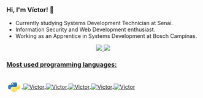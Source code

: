 ### Hi, I'm Víctor! 👋

- Currently studying Systems Development Technician at Senai.
- Information Security and Web Development enthusiast.
- Working as an Apprentice in Systems Development at Bosch Campinas.

<div align="center">
  <a href="https://github.com/eduardo-victor">
  <img height="140em" margin-left="5px" src="https://github-readme-stats.vercel.app/api?username=eduardo-victor&show_icons=true&theme=dark&include_all_commits=true&count_private=true"/>
  <img height="140em" src="https://github-readme-stats.vercel.app/api/top-langs/?username=eduardo-victor&layout=compact&langs_count=7&theme=dark"/>
</div>
  
### Most used programming languages: 
  
 <div style="display: inline_block"><br>
  <img align="center" alt="Rafa-Python" height="30" width="40" src="https://raw.githubusercontent.com/devicons/devicon/master/icons/python/python-original.svg">
  <img align="center" alt="Victor" height="30" width="40" src="https://cdn.jsdelivr.net/gh/devicons/devicon/icons/vuejs/vuejs-original-wordmark.svg" /> 
  <img align="center" alt="Victor" height="30" width="40" src="https://cdn.jsdelivr.net/gh/devicons/devicon/icons/javascript/javascript-original.svg" /> 
  <img align="center" alt="Victor" height="30" width="40" src="https://cdn.jsdelivr.net/gh/devicons/devicon/icons/java/java-original-wordmark.svg" /> 
  <img align="center" alt="Victor" height="30" width="40" src="https://cdn.jsdelivr.net/gh/devicons/devicon/icons/css3/css3-original-wordmark.svg" /> 
  <img align="center" alt="Victor" height="30" width="40" src="https://cdn.jsdelivr.net/gh/devicons/devicon/icons/react/react-original-wordmark.svg" />
</div>


